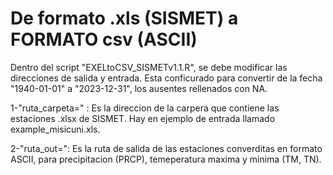 # De formato .xls (SISMET) a FORMATO csv (ASCII)

Dentro del script "EXELtoCSV_SISMETv1.1.R", se debe modificar las direcciones de salida y entrada. Esta conficurado para convertir de la fecha "1940-01-01" a "2023-12-31", los ausentes rellenados con NA.

1-"ruta_carpeta=" : Es la direccion de la carpera que contiene las estaciones .xlsx de                        SISMET. Hay en ejemplo de entrada llamado example_misicuni.xls.



2-"ruta_out=": Es la ruta de salida de las estaciones converditas en formato ASCII, para                       precipitacion (PRCP), temeperatura maxima y minima (TM, TN).
